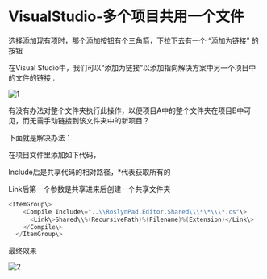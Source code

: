 # VisualStudio-多个项目共用一个文件

选择添加现有项时，那个添加按钮有个三角箭，下拉下去有一个 “添加为链接” 的按钮

在Visual Studio中，我们可以“添加为链接”以添加指向解决方案中另一个项目中的文件的链接 .

![1](https://img2022.cnblogs.com/blog/1573471/202203/1573471-20220330144722751-1369966531.png)

有没有办法对整个文件夹执行此操作，以便项目A中的整个文件夹在项目B中可见，而无需手动链接到该文件夹中的新项目？

下面就是解决办法：

在项目文件里添加如下代码，

Include后是共享代码的相对路径，\*代表获取所有的

Link后第一个参数是共享进来后创建一个共享文件夹

```c#
<ItemGroup\>
    <Compile Include\="..\\RoslynPad.Editor.Shared\\\*\*\\\*.cs"\>
      <Link\>Shared\\%(RecursivePath)%(Filename)%(Extension)</Link\>
    </Compile\>
  </ItemGroup\>
```

最终效果

![2](https://img2022.cnblogs.com/blog/1573471/202203/1573471-20220330144554953-1926413557.png)